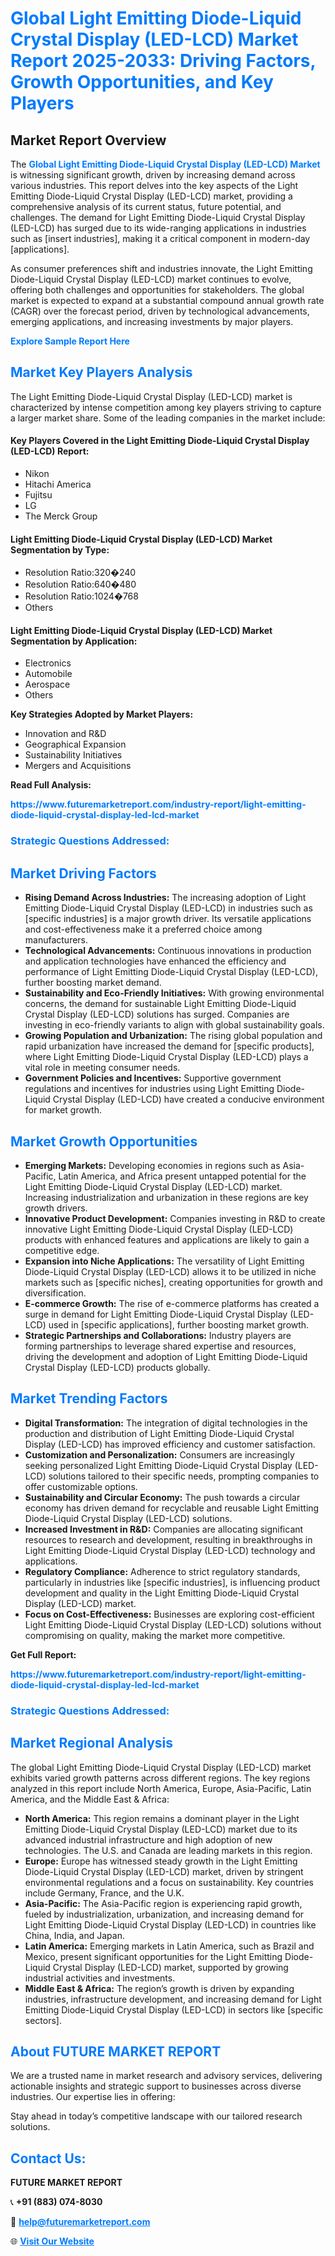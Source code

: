 <h1 style="color: #007BFF;">Global Light Emitting Diode-Liquid Crystal Display (LED-LCD) Market Report 2025-2033: Driving Factors, Growth Opportunities, and Key Players</h1>

<section id="overview">
<h2>Market Report Overview</h2>
<p>The <a href="https://www.futuremarketreport.com/industry-report/light-emitting-diode-liquid-crystal-display-led-lcd-market" style="color: #007BFF; text-decoration: none;"><strong>Global Light Emitting Diode-Liquid Crystal Display (LED-LCD) Market</strong></a> is witnessing significant growth, driven by increasing demand across various industries. This report delves into the key aspects of the Light Emitting Diode-Liquid Crystal Display (LED-LCD) market, providing a comprehensive analysis of its current status, future potential, and challenges. The demand for Light Emitting Diode-Liquid Crystal Display (LED-LCD) has surged due to its wide-ranging applications in industries such as [insert industries], making it a critical component in modern-day [applications].</p>
<p>As consumer preferences shift and industries innovate, the Light Emitting Diode-Liquid Crystal Display (LED-LCD) market continues to evolve, offering both challenges and opportunities for stakeholders. The global market is expected to expand at a substantial compound annual growth rate (CAGR) over the forecast period, driven by technological advancements, emerging applications, and increasing investments by major players.</p>
</section>

<section id="overview">
<p><a href="https://www.futuremarketreport.com/request-sample/reportId=76267" style="color: #007BFF; text-decoration: none;"><strong>Explore Sample Report Here</strong></a></p>
</section>

<section id="key-players">
<h2 style="color: #007BFF;">Market Key Players Analysis</h2>
<p>The Light Emitting Diode-Liquid Crystal Display (LED-LCD) market is characterized by intense competition among key players striving to capture a larger market share. Some of the leading companies in the market include:</p>
<h4>Key Players Covered in the Light Emitting Diode-Liquid Crystal Display (LED-LCD) Report:</h4>
<ul><li>Nikon</li><li>Hitachi America</li><li>Fujitsu</li><li>LG</li><li>The Merck Group</li></ul>
<h4>Light Emitting Diode-Liquid Crystal Display (LED-LCD) Market Segmentation by Type:</h4>
<ul><li>Resolution Ratio:320�240</li><li>Resolution Ratio:640�480</li><li>Resolution Ratio:1024�768</li><li>Others</li></ul>

<h4>Light Emitting Diode-Liquid Crystal Display (LED-LCD) Market Segmentation by Application:</h4>
<ul><li>Electronics</li><li>Automobile</li><li>Aerospace</li><li>Others</li></ul>
<p><strong>Key Strategies Adopted by Market Players:</strong></p>
<ul>
<li>Innovation and R&D</li>
<li>Geographical Expansion</li>
<li>Sustainability Initiatives</li>
<li>Mergers and Acquisitions</li>
</ul>
</section>

<section>
<p><strong>Read Full Analysis: </strong></p><a href="https://www.futuremarketreport.com/industry-report/light-emitting-diode-liquid-crystal-display-led-lcd-market" style="color: #007BFF; text-decoration: none;"><strong>https://www.futuremarketreport.com/industry-report/light-emitting-diode-liquid-crystal-display-led-lcd-market</strong></a>
<h3 style="color: #007BFF;">Strategic Questions Addressed:</h3>
</section>

<section id="driving-factors">
<h2 style="color: #007BFF;">Market Driving Factors</h2>
<ul>
<li><strong>Rising Demand Across Industries:</strong> The increasing adoption of Light Emitting Diode-Liquid Crystal Display (LED-LCD) in industries such as [specific industries] is a major growth driver. Its versatile applications and cost-effectiveness make it a preferred choice among manufacturers.</li>
<li><strong>Technological Advancements:</strong> Continuous innovations in production and application technologies have enhanced the efficiency and performance of Light Emitting Diode-Liquid Crystal Display (LED-LCD), further boosting market demand.</li>
<li><strong>Sustainability and Eco-Friendly Initiatives:</strong> With growing environmental concerns, the demand for sustainable Light Emitting Diode-Liquid Crystal Display (LED-LCD) solutions has surged. Companies are investing in eco-friendly variants to align with global sustainability goals.</li>
<li><strong>Growing Population and Urbanization:</strong> The rising global population and rapid urbanization have increased the demand for [specific products], where Light Emitting Diode-Liquid Crystal Display (LED-LCD) plays a vital role in meeting consumer needs.</li>
<li><strong>Government Policies and Incentives:</strong> Supportive government regulations and incentives for industries using Light Emitting Diode-Liquid Crystal Display (LED-LCD) have created a conducive environment for market growth.</li>
</ul>
</section>

<section id="growth-opportunities">
<h2 style="color: #007BFF;">Market Growth Opportunities</h2>
<ul>
<li><strong>Emerging Markets:</strong> Developing economies in regions such as Asia-Pacific, Latin America, and Africa present untapped potential for the Light Emitting Diode-Liquid Crystal Display (LED-LCD) market. Increasing industrialization and urbanization in these regions are key growth drivers.</li>
<li><strong>Innovative Product Development:</strong> Companies investing in R&D to create innovative Light Emitting Diode-Liquid Crystal Display (LED-LCD) products with enhanced features and applications are likely to gain a competitive edge.</li>
<li><strong>Expansion into Niche Applications:</strong> The versatility of Light Emitting Diode-Liquid Crystal Display (LED-LCD) allows it to be utilized in niche markets such as [specific niches], creating opportunities for growth and diversification.</li>
<li><strong>E-commerce Growth:</strong> The rise of e-commerce platforms has created a surge in demand for Light Emitting Diode-Liquid Crystal Display (LED-LCD) used in [specific applications], further boosting market growth.</li>
<li><strong>Strategic Partnerships and Collaborations:</strong> Industry players are forming partnerships to leverage shared expertise and resources, driving the development and adoption of Light Emitting Diode-Liquid Crystal Display (LED-LCD) products globally.</li>
</ul>
</section>

<section id="trending-factors">
<h2 style="color: #007BFF;">Market Trending Factors</h2>
<ul>
<li><strong>Digital Transformation:</strong> The integration of digital technologies in the production and distribution of Light Emitting Diode-Liquid Crystal Display (LED-LCD) has improved efficiency and customer satisfaction.</li>
<li><strong>Customization and Personalization:</strong> Consumers are increasingly seeking personalized Light Emitting Diode-Liquid Crystal Display (LED-LCD) solutions tailored to their specific needs, prompting companies to offer customizable options.</li>
<li><strong>Sustainability and Circular Economy:</strong> The push towards a circular economy has driven demand for recyclable and reusable Light Emitting Diode-Liquid Crystal Display (LED-LCD) solutions.</li>
<li><strong>Increased Investment in R&D:</strong> Companies are allocating significant resources to research and development, resulting in breakthroughs in Light Emitting Diode-Liquid Crystal Display (LED-LCD) technology and applications.</li>
<li><strong>Regulatory Compliance:</strong> Adherence to strict regulatory standards, particularly in industries like [specific industries], is influencing product development and quality in the Light Emitting Diode-Liquid Crystal Display (LED-LCD) market.</li>
<li><strong>Focus on Cost-Effectiveness:</strong> Businesses are exploring cost-efficient Light Emitting Diode-Liquid Crystal Display (LED-LCD) solutions without compromising on quality, making the market more competitive.</li>
</ul>
</section>

<section>
<p><strong>Get Full Report: </strong></p><a href="https://www.futuremarketreport.com/industry-report/light-emitting-diode-liquid-crystal-display-led-lcd-market" style="color: #007BFF; text-decoration: none;"><strong>https://www.futuremarketreport.com/industry-report/light-emitting-diode-liquid-crystal-display-led-lcd-market</strong></a>
<h3 style="color: #007BFF;">Strategic Questions Addressed:</h3>
</section>


<section id="regional-analysis">
<h2 style="color: #007BFF;">Market Regional Analysis</h2>
<p>The global Light Emitting Diode-Liquid Crystal Display (LED-LCD) market exhibits varied growth patterns across different regions. The key regions analyzed in this report include North America, Europe, Asia-Pacific, Latin America, and the Middle East & Africa:</p>
<ul>
<li><strong>North America:</strong> This region remains a dominant player in the Light Emitting Diode-Liquid Crystal Display (LED-LCD) market due to its advanced industrial infrastructure and high adoption of new technologies. The U.S. and Canada are leading markets in this region.</li>
<li><strong>Europe:</strong> Europe has witnessed steady growth in the Light Emitting Diode-Liquid Crystal Display (LED-LCD) market, driven by stringent environmental regulations and a focus on sustainability. Key countries include Germany, France, and the U.K.</li>
<li><strong>Asia-Pacific:</strong> The Asia-Pacific region is experiencing rapid growth, fueled by industrialization, urbanization, and increasing demand for Light Emitting Diode-Liquid Crystal Display (LED-LCD) in countries like China, India, and Japan.</li>
<li><strong>Latin America:</strong> Emerging markets in Latin America, such as Brazil and Mexico, present significant opportunities for the Light Emitting Diode-Liquid Crystal Display (LED-LCD) market, supported by growing industrial activities and investments.</li>
<li><strong>Middle East & Africa:</strong> The region’s growth is driven by expanding industries, infrastructure development, and increasing demand for Light Emitting Diode-Liquid Crystal Display (LED-LCD) in sectors like [specific sectors].</li>
</ul>
</section>

<footer>
<h2 style="color: #007BFF;">About FUTURE MARKET REPORT</h2>
<p>We are a trusted name in market research and advisory services, delivering actionable insights and strategic support to businesses across diverse industries. Our expertise lies in offering:</p>

<p>Stay ahead in today’s competitive landscape with our tailored research solutions.</p>

<h2 style="color: #007BFF;">Contact Us:</h2>
<p><strong>FUTURE MARKET REPORT</strong></p>
<p>📞 <strong>+91 (883) 074-8030</strong></p>
<p>📧 <strong><a href="mailto:help@futuremarketreport.com" style="color: #007BFF;">help@futuremarketreport.com</a></strong></p>
<p>🌐 <strong><a href="https://www.futuremarketreport.com/" style="color: #007BFF;">Visit Our Website</a></strong></p>
</footer>
